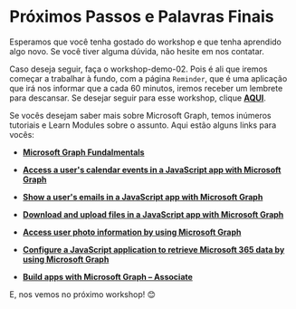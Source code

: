 # Próximos Passos e Palavras Finais

Esperamos que você tenha gostado do workshop e que tenha aprendido algo novo. Se você tiver alguma dúvida, não hesite em nos contatar.

Caso deseja seguir, faça o workshop-demo-02. Pois é ali que iremos começar a trabalhar à fundo, com a página `Reminder`, que é uma aplicação que irá nos informar que a cada 60 minutos, iremos receber um lembrete para descansar. Se desejar seguir para esse workshop, clique **[AQUI](../workshop-demo-02/01-intro.md)**.

Se vocês desejam saber mais sobre Microsoft Graph, temos inúmeros tutoriais e Learn Modules sobre o assunto. Aqui estão alguns links para vocês:

- **[Microsoft Graph Fundalmentals](https://learn.microsoft.com/en-us/training/paths/m365-msgraph-fundamentals/)**
  
- **[Access a user's calendar events in a JavaScript app with Microsoft Graph](https://learn.microsoft.com/en-us/training/modules/msgraph-access-user-events/)**
  
- **[Show a user's emails in a JavaScript app with Microsoft Graph](https://learn.microsoft.com/en-us/training/modules/msgraph-show-user-emails/)**
  
- **[Download and upload files in a JavaScript app with Microsoft Graph](https://learn.microsoft.com/en-us/training/modules/msgraph-manage-files/)**
  
- **[Access user photo information by using Microsoft Graph](https://learn.microsoft.com/en-us/training/modules/msgraph-user-photo-information/)**
  
- **[Configure a JavaScript application to retrieve Microsoft 365 data by using Microsoft Graph](https://learn.microsoft.com/en-us/training/modules/msgraph-javascript-app/)**
  
- **[Build apps with Microsoft Graph – Associate](https://learn.microsoft.com/en-us/training/paths/m365-msgraph-associate/)**

E, nos vemos no próximo workshop! 😊





